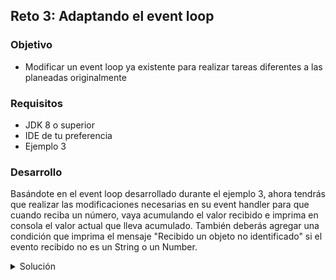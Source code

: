 ## Reto 3: Adaptando el event loop

### Objetivo
- Modificar un event loop ya existente para realizar tareas diferentes a las planeadas originalmente

### Requisitos
- JDK 8 o superior
- IDE de tu preferencia
- Ejemplo 3

### Desarrollo
Basándote en el event loop desarrollado durante el ejemplo 3, ahora tendrás que realizar las modificaciones necesarias en su event handler para que cuando reciba un número, vaya acumulando el valor recibido e imprima en consola el valor actual que lleva acumulado. 
También deberás agregar una condición que imprima el mensaje "Recibido un objeto no identificado" si el evento recibido no es un String o un Number.
<details>
	<summary>Solución</summary>
	
  1. Para poder tener un acumulador para los valores numéricos tendras que crear tu propia implementación de la interfaz EventHandler, agregándole una variable donde tengas la suma.
	
 2. Deberás definir también el método procesarEvento de dicha interfaz, agregando las condiciones para manipular objetos de tipo String y Number (cuidando que sumes el valor al acumulador de tu clase) y finalmente para todos los demás tipos de objeto solo mostrar el mensaje que diga que el objeto no fue identificado.
</details>

